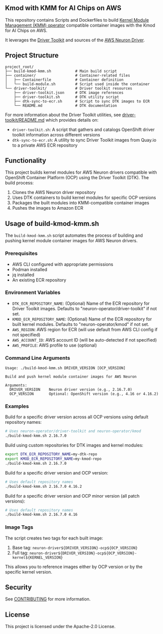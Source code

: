 ## Kmod with KMM for AI Chips on AWS

This repository contains Scripts and Dockerfiles to build 
[Kernel Module Management (KMM) operator](https://docs.redhat.com/en/documentation/openshift_container_platform/4.18/html/specialized_hardware_and_driver_enablement/kernel-module-management-operator) 
compatible container images with the Kmod for AI Chips on AWS.

It leverages the 
[Driver Toolkit](https://docs.redhat.com/en/documentation/openshift_container_platform/4.18/html/specialized_hardware_and_driver_enablement/driver-toolkit#about-driver-toolkit_driver-toolkit) 
and sources of the 
[AWS Neuron Driver](https://awsdocs-neuron.readthedocs-hosted.com/en/latest/release-notes/runtime/aws-neuronx-dkms/index.html).

## Project Structure

```
project_root/
├── build-kmod-kmm.sh           # Main build script
├── container/                  # Container-related files
│   ├── Containerfile           # Container definition
│   └── build-module.sh         # Script used inside the container
└── driver-toolkit/             # Driver toolkit resources
    ├── driver-toolkit.json     # DTK image references
    ├── driver-toolkit.sh       # DTK utility script
    ├── dtk-sync-to-ecr.sh      # Script to sync DTK images to ECR
    └── README.md               # DTK documentation
```

For more information about the Driver Toolkit utilities, see [driver-toolkit/README.md](driver-toolkit/README.md) which provides details on:
- `driver-toolkit.sh`: A script that gathers and catalogs OpenShift driver toolkit information across different versions
- `dtk-sync-to-ecr.sh`: A utility to sync Driver Toolkit images from Quay.io to a private AWS ECR repository

## Functionality

This project builds kernel modules for AWS Neuron drivers compatible with OpenShift Container Platform (OCP) using the Driver Toolkit (DTK). The build process:

1. Clones the AWS Neuron driver repository
2. Uses DTK containers to build kernel modules for specific OCP versions
3. Packages the built modules into KMM-compatible container images
4. Pushes the images to Amazon ECR

## Usage of build-kmod-kmm.sh

The `build-kmod-kmm.sh` script automates the process of building and pushing kernel module container images for AWS Neuron drivers.

### Prerequisites

- AWS CLI configured with appropriate permissions
- Podman installed
- jq installed
- An existing ECR repository

### Environment Variables

- `DTK_ECR_REPOSITORY_NAME`: (Optional) Name of the ECR repository for Driver Toolkit images. Defaults to "neuron-operator/driver-toolkit" if not set.
- `KMOD_ECR_REPOSITORY_NAME`: (Optional) Name of the ECR repository for built kernel modules. Defaults to "neuron-operator/kmod" if not set.
- `AWS_REGION`: AWS region for ECR (will use default from AWS CLI config if not specified)
- `AWS_ACCOUNT_ID`: AWS account ID (will be auto-detected if not specified)
- `AWS_PROFILE`: AWS profile to use (optional)

### Command Line Arguments

```
Usage: ./build-kmod-kmm.sh DRIVER_VERSION [OCP_VERSION]

Build and push kernel module container images for AWS Neuron

Arguments:
  DRIVER_VERSION    Neuron driver version (e.g., 2.16.7.0)
  OCP_VERSION       Optional: OpenShift version (e.g., 4.16 or 4.16.2)
```

### Examples

Build for a specific driver version across all OCP versions using default repository names:
```bash
# Uses neuron-operator/driver-toolkit and neuron-operator/kmod
./build-kmod-kmm.sh 2.16.7.0
```

Build using custom repositories for DTK images and kernel modules:
```bash
export DTK_ECR_REPOSITORY_NAME=my-dtk-repo
export KMOD_ECR_REPOSITORY_NAME=my-kmod-repo
./build-kmod-kmm.sh 2.16.7.0
```

Build for a specific driver version and OCP version:
```bash
# Uses default repository names
./build-kmod-kmm.sh 2.16.7.0 4.16.2
```

Build for a specific driver version and OCP minor version (all patch versions):
```bash
# Uses default repository names
./build-kmod-kmm.sh 2.16.7.0 4.16
```

### Image Tags

The script creates two tags for each built image:

1. Base tag: `neuron-driver${DRIVER_VERSION}-ocp${OCP_VERSION}`
2. Full tag: `neuron-driver${DRIVER_VERSION}-ocp${OCP_VERSION}-kernel${KERNEL_VERSION}`

This allows you to reference images either by OCP version or by the specific kernel version.

## Security

See [CONTRIBUTING](CONTRIBUTING.md#security-issue-notifications) for more information.

## License

This project is licensed under the Apache-2.0 License.

